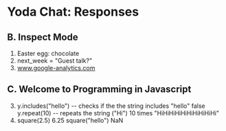 Yoda Chat: Responses
================

B. Inspect Mode
---------------
1. Easter egg: chocolate
2. next_week = "Guest talk?"
3. www.google-analytics.com

C. Welcome to Programming in Javascript
---------------------------------------
3. y.includes("hello") -- checks if the the string includes "hello"
   false
   y.repeat(10) -- repeats the string ("Hi") 10 times
   "HiHiHiHiHiHiHiHiHiHi"
4. square(2.5)
    6.25
    square("hello")
    NaN
